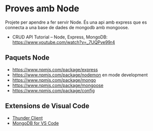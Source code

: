 # Proves amb Node

Projete per apendre a fer servir Node. És una api amb express que es connecta a una base de dades de mongodb amb mongoose.

* CRUD API Tutorial – Node, Express, MongoDB: https://www.youtube.com/watch?v=_7UQPve99r4

## Paquets Node

* https://www.npmjs.com/package/express
* https://www.npmjs.com/package/nodemon en mode development
* https://www.npmjs.com/package/mongo
* https://www.npmjs.com/package/mongoose
* https://www.npmjs.com/package/config

## Extensions de Visual Code

* [Thunder Client](https://marketplace.visualstudio.com/items?itemName=rangav.vscode-thunder-client)
* [MongoDB for VS Code](https://marketplace.visualstudio.com/items?itemName=mongodb.mongodb-vscode)
